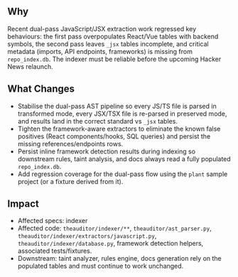 ## Why
Recent dual-pass JavaScript/JSX extraction work regressed key behaviours: the first pass overpopulates React/Vue tables with backend symbols, the second pass leaves `_jsx` tables incomplete, and critical metadata (imports, API endpoints, frameworks) is missing from `repo_index.db`. The indexer must be reliable before the upcoming Hacker News relaunch.

## What Changes
- Stabilise the dual-pass AST pipeline so every JS/TS file is parsed in transformed mode, every JSX/TSX file is re-parsed in preserved mode, and results land in the correct standard vs `_jsx` tables.
- Tighten the framework-aware extractors to eliminate the known false positives (React components/hooks, SQL queries) and persist the missing references/endpoints rows.
- Persist inline framework detection results during indexing so downstream rules, taint analysis, and docs always read a fully populated `repo_index.db`.
- Add regression coverage for the dual-pass flow using the `plant` sample project (or a fixture derived from it).

## Impact
- Affected specs: indexer
- Affected code: `theauditor/indexer/**`, `theauditor/ast_parser.py`, `theauditor/indexer/extractors/javascript.py`, `theauditor/indexer/database.py`, framework detection helpers, associated tests/fixtures.
- Downstream: taint analyzer, rules engine, docs generation rely on the populated tables and must continue to work unchanged.
